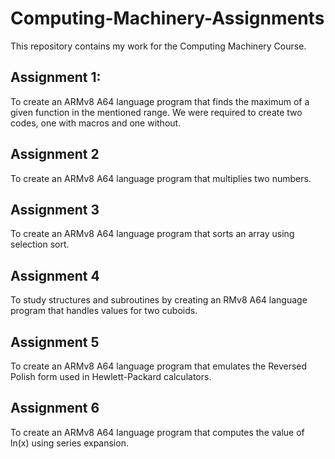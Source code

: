 # Computing-Machinery-Assignments
This repository contains my work for the Computing Machinery Course.
## Assignment 1:
To create an ARMv8 A64 language program that finds the maximum of a given function in the mentioned range. We were required to create two codes, one with macros and one without.

## Assignment 2
To create an ARMv8 A64 language program that multiplies two numbers.

## Assignment 3
To create an ARMv8 A64 language program that sorts an array using selection sort.

## Assignment 4
To study structures and subroutines by creating an RMv8 A64 language program that handles values for two cuboids.

## Assignment 5
To create an ARMv8 A64 language program that emulates the Reversed Polish form used in Hewlett-Packard calculators.

## Assignment 6
To create an ARMv8 A64 language program that computes the value of ln(x) using series expansion.
